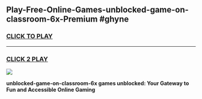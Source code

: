 
## Play-Free-Online-Games-unblocked-game-on-classroom-6x-Premium #ghyne
<h3>
<a href="https://premium.freeplayer.one?title=unblocked-game-on-classroom-6x&ref=8M">CLICK TO PLAY</a></h3>
<hr>

<h3>
<a href="https://premium.freeplayer.one?title=unblocked-game-on-classroom-6x&ref=8M">CLICK 2 PLAY</a>
  
</h3>

<a href="https://premium.freeplayer.one?title=unblocked-game-on-classroom-6x&ref=8M"><img src="https://clearcache.store/games.png"></a>


**unblocked-game-on-classroom-6x games unblocked: Your Gateway to Fun and Accessible Online Gaming**
